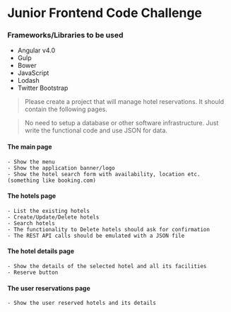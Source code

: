 # Junior Frontend Code Challenge

### Frameworks/Libraries to be used
  * Angular v4.0
  * Gulp
  * Bower
  * JavaScript
  * Lodash
  * Twitter Bootstrap

>Please create a project that will manage hotel reservations.
>It should contain the following pages.

>No need to setup a database or other software infrastructure.
>Just write the functional code and use JSON for data.

#### The main page

    - Show the menu
    - Show the application banner/logo
    - Show the hotel search form with availability, location etc. (something like booking.com)

#### The hotels page

    - List the existing hotels
    - Create/Update/Delete hotels
    - Search hotels
    - The functionality to Delete hotels should ask for confirmation
    - The REST API calls should be emulated with a JSON file

#### The hotel details page

    - Show the details of the selected hotel and all its facilities
    - Reserve button

#### The user reservations page

    - Show the user reserved hotels and its details
